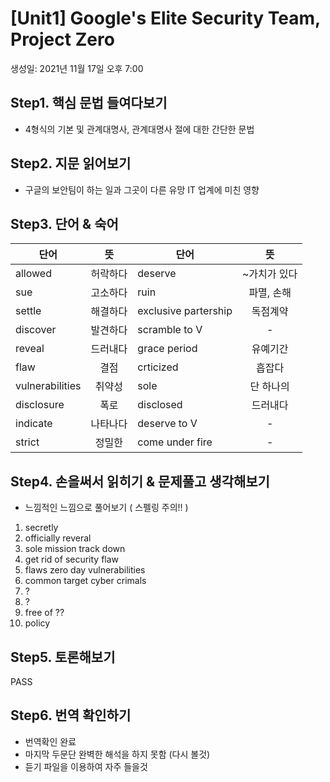 # [Unit1] Google's Elite Security Team, Project Zero

생성일: 2021년 11월 17일 오후 7:00

## Step1. 핵심 문법 들여다보기
 - 4형식의 기본 및 관계대명사, 관계대명사 절에 대한 간단한 문법

## Step2. 지문 읽어보기
 - 구글의 보안팀이 하는 일과 그곳이 다른 유망 IT 업계에 미친 영향 
  
## Step3. 단어 & 숙어
| 단어 | 뜻 | 단어 | 뜻 |
|------|:--:|-----|:--:|
| allowed | 허락하다 | deserve |~가치가 있다|
| sue | 고소하다 | ruin |파멸, 손해|
| settle | 해결하다 | exclusive partership |독점계약|
| discover | 발견하다 | scramble to V |-|
| reveal | 드러내다 | grace period |유예기간| 
| flaw | 결점 | crticized |흡잡다|
| vulnerabilities |취약성| sole |단 하나의|
| disclosure |폭로| disclosed |드러내다|
| indicate |나타나다| deserve to V |-|
| strict |정밀한| come under fire |-|
## Step4. 손을써서 읽히기 & 문제풀고 생각해보기
   - 느낌적인 느낌으로 풀어보기 ( 스펠링 주의!! )
   1) secretly
   2) officially reveral
   3) sole mission track down
   4) get rid of security flaw
   5) flaws zero day vulnerabilities
   6) common target cyber crimals
   7) ?
   8) ?
   9) free of ??
   10) policy
## Step5. 토론해보기
   PASS

## Step6. 번역 확인하기
   - 번역확인 완료
   - 마지막 두문단 완벽한 해석을 하지 못함 (다시 볼것)
   - 듣기 파일을 이용하여 자주 들을것
